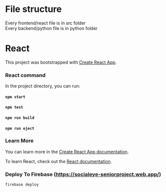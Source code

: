 
# File structure
Every frontend/react file is in src folder  
Every backend/python file is in python folder

# React

This project was bootstrapped with [Create React App](https://github.com/facebook/create-react-app).

### React command

In the project directory, you can run:

#### `npm start`

#### `npm test`

#### `npm run build`

#### `npm run eject`

### Learn More

You can learn more in the [Create React App documentation](https://facebook.github.io/create-react-app/docs/getting-started).

To learn React, check out the [React documentation](https://reactjs.org/).

### Deploy To Firebase (https://socialeye-seniorproject.web.app/)

`firebase deploy`
